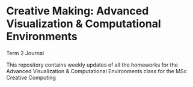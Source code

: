 # Creative Making: Advanced Visualization & Computational Environments
Term 2 Journal

This repository contains weekly updates of all the homeworks for the Advanced Visualization & Computational Environments class for the MSc Creative Computing

